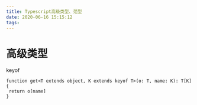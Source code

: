 ```yaml
---
title: Typescript高级类型、范型
date: 2020-06-16 15:15:12
tags:
---
```



# 高级类型
keyof

``````
function get<T extends object, K extends keyof T>(o: T, name: K): T[K] {
 return o[name]
}
``````